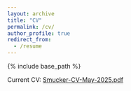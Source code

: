 ```yaml
---
layout: archive
title: "CV"
permalink: /cv/
author_profile: true
redirect_from:
  - /resume
---
```


{% include base_path %}

Current CV: [Smucker-CV-May-2025.pdf](../files/Smucker-CV-May-2025.pdf)

